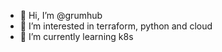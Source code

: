 - 👋 Hi, I’m @grumhub
- 👀 I’m interested in terraform, python and cloud
- 🌱 I’m currently learning k8s

<!---
grumhub/grumhub is a ✨ special ✨ repository because its `README.md` (this file) appears on your GitHub profile.
You can click the Preview link to take a look at your changes.
--->
